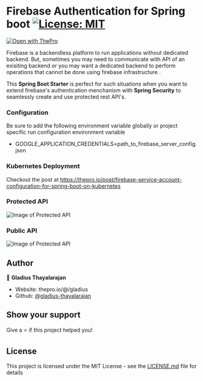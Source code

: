 # Firebase Authentication for Spring boot [![License: MIT](https://img.shields.io/badge/License-MIT-brightgreen.svg)](https://opensource.org/licenses/MIT) 

[![Open with ThePro](https://thepro.io/button.svg)](https://thepro.io/post/firebase-authentication-for-spring-boot-rest-api)

Firebase is a backendless platform to run applications without dedicated backend. But, sometimes you may need to communicate with API of an exisiting backend or you may want a dedicated backend to perform operations that cannot be done using firebase infrastructure .

This **Spring Boot Starter** is perfect for such situations when you want to extend firebase's authentication menchanism with **Spring Security** to seamlessly create and use protected rest API's.

### Configuration

Be sure to add the following environment variable globally or project specific run configuration environment variable

 * GOOGLE_APPLICATION_CREDENTIALS=path_to_firebase_server_config.json

### Kubernetes Deployment

Checkout the post at https://thepro.io/post/firebase-service-account-configuration-for-spring-boot-on-kubernetes

### Protected API

![Image of Protected API ](https://raw.githubusercontent.com/gladius-thayalarajan/firebase-spring-boot-rest-api-authentication/master/screenshots/protected_api.png)

### Public API

![Image of Protected API ](https://raw.githubusercontent.com/gladius-thayalarajan/firebase-spring-boot-rest-api-authentication/master/screenshots/public_api.png)


## Author

👤 **Gladius Thayalarajan**

* Website: thepro.io/@/gladius
* Github: [@gladius-thayalarajan](https://github.com/gladius-thayalarajan)


## Show your support

Give a ⭐️ if this project helped you!


## License

This project is licensed under the MIT License - see the [LICENSE.md](LICENSE.md) file for details
